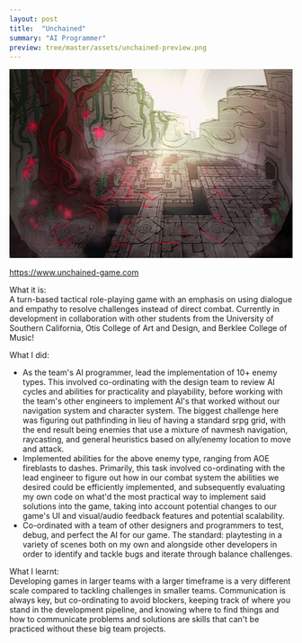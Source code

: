 ```yaml
---
layout: post
title:  "Unchained"
summary: "AI Programmer"
preview: tree/master/assets/unchained-preview.png
---
```


![Picture 1](/assets/unchained.jpg)

https://www.unchained-game.com


What it is:\
A turn-based tactical role-playing game with an emphasis on using dialogue and empathy to resolve challenges instead of direct combat. Currently in development in collaboration with other students from the University of Southern California, Otis College of Art and Design, and Berklee College of Music!

What I did:
* As the team's AI programmer, lead the implementation of 10+ enemy types. This involved co-ordinating with the design team to review AI cycles and abilities for practicality and playability, before working with the team's other engineers to implement AI's that worked without our navigation system and character system.  The biggest challenge here was figuring out pathfinding in lieu of having a standard srpg grid, with the end result being enemies that use a mixture of navmesh navigation, raycasting, and general heuristics based on ally/enemy location to move and attack.
* Implemented abilities for the above enemy type, ranging from AOE fireblasts to dashes. Primarily, this task involved co-ordinating with the lead engineer to figure out how in our combat system the abilities we desired could be efficiently implemented, and subsequently evaluating my own code on what'd the most practical way to implement said solutions into the game, taking into account potential changes to our game's UI and visual/audio feedback features and potential scalability.
* Co-ordinated with a team of other designers and programmers to test, debug, and perfect the AI for our game. The standard: playtesting in a variety of scenes both on my own and alongside other developers in order to identify and tackle bugs and iterate through balance challenges.

What I learnt:\
Developing games in larger teams with a larger timeframe is a very different scale compared to tackling challenges in smaller teams. Communication is always key, but co-ordinating to avoid blockers, keeping track of where you stand in the development pipeline, and knowing where to find things and how to communicate problems and solutions are skills that can't be practiced without these big team projects.

